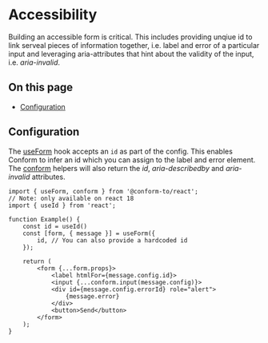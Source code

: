 # Accessibility

Building an accessible form is critical. This includes providing unqiue id to link serveal pieces of information together, i.e. label and error of a particular input and leveraging aria-attributes that hint about the validity of the input, i.e. _aria-invalid_.

<!-- aside -->

## On this page

- [Configuration](#configuration)

<!-- /aside -->

## Configuration

The [useForm](../packages/conform-react/README.md#useform) hook accepts an `id` as part of the config. This enables Conform to infer an id which you can assign to the label and error element. The [conform](../packages/conform-react/README.md#conform) helpers will also return the _id_, _aria-describedby_ and _aria-invalid_ attributes.

```tsx
import { useForm, conform } from '@conform-to/react';
// Note: only available on react 18
import { useId } from 'react';

function Example() {
    const id = useId()
    const [form, { message }] = useForm({
        id, // You can also provide a hardcoded id
    });

    return (
        <form {...form.props}>
            <label htmlFor={message.config.id}>
            <input {...conform.input(message.config)}>
            <div id={message.config.errorId} role="alert">
                {message.error}
            </div>
            <button>Send</button>
        </form>
    );
}
```
